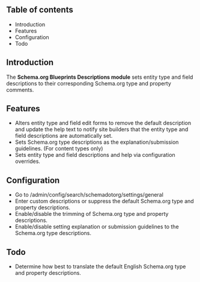 Table of contents
-----------------

* Introduction
* Features
* Configuration
* Todo


Introduction
------------

The **Schema.org Blueprints Descriptions module** sets entity type and field 
descriptions to their corresponding Schema.org type and property comments.


Features
--------

- Alters entity type and field edit forms to remove the default description and 
  update the help text to notify site builders that the entity type and field
  descriptions are automatically set.
- Sets Schema.org type descriptions as the explanation/submission guidelines.
  (For content types only)
- Sets entity type and field descriptions and help via configuration overrides.


Configuration
-------------

- Go to /admin/config/search/schemadotorg/settings/general
- Enter custom descriptions or suppress the default Schema.org type 
  and property descriptions.
- Enable/disable the trimming of Schema.org type and property descriptions.
- Enable/disable setting explanation or submission guidelines to the Schema.org 
  type descriptions.


Todo
----

- Determine how best to translate the default English Schema.org type
  and property descriptions.
